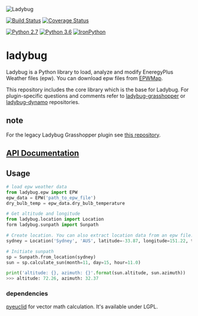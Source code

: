 
![Ladybug](http://www.ladybug.tools/assets/img/ladybug.png)


[![Build Status](https://travis-ci.org/ladybug-tools/ladybug.svg?branch=master)](https://travis-ci.org/ladybug-tools/ladybug)
[![Coverage Status](https://coveralls.io/repos/github/ladybug-tools/ladybug/badge.svg)](https://coveralls.io/github/ladybug-tools/ladybug)

[![Python 2.7](https://img.shields.io/badge/python-2.7-green.svg)](https://www.python.org/downloads/release/python-270/) [![Python 3.6](https://img.shields.io/badge/python-3.6-blue.svg)](https://www.python.org/downloads/release/python-360/) [![IronPython](https://img.shields.io/badge/ironpython-2.7-red.svg)](https://github.com/IronLanguages/ironpython2/releases/tag/ipy-2.7.8/)

# ladybug

Ladybug is a Python library to load, analyze and modify EneregyPlus Weather files (epw). You can download epw files from [EPWMap](http://www.ladybug.tools/epwmap/).

This repository includes the core library which is the base for Ladybug. For plugin-specific questions and comments refer to [ladybug-grasshopper](https://github.com/ladybug-tools/ladybug-grasshopper) or [ladybug-dynamo](https://github.com/ladybug-tools/ladybug-dynamo) repositories.

## note
For the legacy Ladybug Grasshopper plugin see [this repository](https://github.com/mostaphaRoudsari/ladybug).

## [API Documentation](http://ladybug-tools.github.io/apidoc/ladybug)

## Usage

```python
# load epw weather data
from ladybug.epw import EPW
epw_data = EPW('path_to_epw_file')
dry_bulb_temp = epw_data.dry_bulb_temperature

# Get altitude and longitude
from ladybug.location import Location
form ladybug.sunpath import Sunpath

# Create location. You can also extract location data from an epw file.
sydney = Location('Sydney', 'AUS', latitude=-33.87, longitude=151.22, time_zone=10)

# Initiate sunpath
sp = Sunpath.from_location(sydney)
sun = sp.calculate_sun(month=11, day=15, hour=11.0)

print('altitude: {}, azimuth: {}'.format(sun.altitude, sun.azimuth))
>>> altitude: 72.26, azimuth: 32.37
```


### dependencies
[pyeuclid](https://code.google.com/p/pyeuclid/) for vector math calculation. It's available under LGPL.
